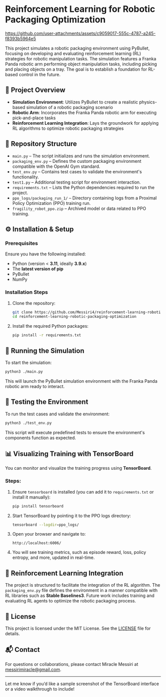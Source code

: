 # Reinforcement Learning for Robotic Packaging Optimization




https://github.com/user-attachments/assets/c9059017-555c-4787-a245-f8393b5964e5




This project simulates a robotic packaging environment using PyBullet, focusing on developing and evaluating reinforcement learning (RL) strategies for robotic manipulation tasks. The simulation features a Franka Panda robotic arm performing object manipulation tasks, including picking and placing objects on a tray. The goal is to establish a foundation for RL-based control in the future.

## 🧠 Project Overview

- **Simulation Environment**: Utilizes PyBullet to create a realistic physics-based simulation of a robotic packaging scenario  
- **Robotic Arm**: Incorporates the Franka Panda robotic arm for executing pick-and-place tasks  
- **Reinforcement Learning Integration**: Lays the groundwork for applying RL algorithms to optimize robotic packaging strategies  

## 📁 Repository Structure

- `main.py` – The script initializes and runs the simulation environment.  
- `packaging_env.py` – Defines the custom packaging environment compatible with the OpenAI Gym standard.  
- `test_env.py` – Contains test cases to validate the environment's functionality.  
- `test1.py` – Additional testing script for environment interaction.  
- `requirements.txt` – Lists the Python dependencies required to run the project.  
- `ppo_logs/packaging_run_1/` – Directory containing logs from a Proximal Policy Optimization (PPO) training run.  
- `fragility_robot_ppo.zip` – Archived model or data related to PPO training.  

## ⚙️ Installation & Setup

### Prerequisites

Ensure you have the following installed:

- Python (version < **3.11**, ideally **3.9.x**)  
- The **latest version of pip**  
- PyBullet  
- NumPy  

### Installation Steps

1. Clone the repository:

   ```bash
   git clone https://github.com/Messiri4/reinforcement-learning-robotic-packaging-optimization.git
   cd reinforcement-learning-robotic-packaging-optimization
   ```

2. Install the required Python packages:

   ```bash
   pip install -r requirements.txt
   ```

## 🚀 Running the Simulation

To start the simulation:

```bash
python3 ./main.py
```

This will launch the PyBullet simulation environment with the Franka Panda robotic arm ready to interact.

## 🧪 Testing the Environment

To run the test cases and validate the environment:

```bash
python3 ./test_env.py
```

This script will execute predefined tests to ensure the environment's components function as expected.

## 📊 Visualizing Training with TensorBoard

You can monitor and visualize the training progress using **TensorBoard**.

### Steps:

1. Ensure `tensorboard` is installed (you can add it to `requirements.txt` or install it manually):

   ```bash
   pip install tensorboard
   ```

2. Start TensorBoard by pointing it to the PPO logs directory:

   ```bash
   tensorboard --logdir=ppo_logs/
   ```

3. Open your browser and navigate to:

   ```
   http://localhost:6006/
   ```

4. You will see training metrics, such as episode reward, loss, policy entropy, and more, updated in real-time.

## 🤖 Reinforcement Learning Integration

The project is structured to facilitate the integration of the RL algorithm. The `packaging_env.py` file defines the environment in a manner compatible with RL libraries such as **Stable Baselines3**. Future work includes training and evaluating RL agents to optimize the robotic packaging process.

## 📄 License

This project is licensed under the MIT License. See the [LICENSE](LICENSE) file for details.

## 📬 Contact

For questions or collaborations, please contact Miracle Messiri at messirimiracle@gmail.com.

---

Let me know if you’d like a sample screenshot of the TensorBoard interface or a video walkthrough to include!
